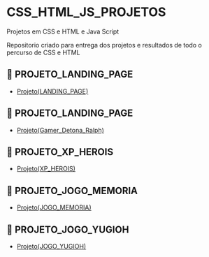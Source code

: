 # CSS_HTML_JS_PROJETOS
Projetos em CSS e HTML e Java Script

Repositorio criado para entrega dos projetos e resultados de todo o percurso de CSS e HTML 


## 🔗 PROJETO_LANDING_PAGE
- [Projeto(LANDING_PAGE)](https://github.com/Car-Lopes/CSS_HTML_PROJETOS/tree/master/Landing_Page)

## 🔗 PROJETO_LANDING_PAGE
- [Projeto(Gamer_Detona_Ralph)](https://github.com/Car-Lopes/CSS_HTML_PROJETOS/tree/master/Gamer/Detona_ralph)

## 🔗 PROJETO_XP_HEROIS
- [Projeto(XP_HEROIS)](https://github.com/Car-Lopes/CSS_HTML_PROJETOS/tree/master/Desafio_XP_heroi)

## 🔗 PROJETO_JOGO_MEMORIA
- [Projeto(JOGO_MEMORIA)](https://github.com/Car-Lopes/CSS_HTML_PROJETOS/tree/master/Memory_game)

## 🔗 PROJETO_JOGO_YUGIOH
- [Projeto(JOGO_YUGIOH)](https://github.com/Car-Lopes/CSS_HTML_PROJETOS/tree/master/Yugioh_game)